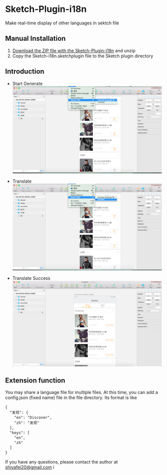 # Sketch-Plugin-i18n
Make real-time display of other languages in sektch file

## Manual Installation
1. [Download the ZIP file with the Sketch-Plugin-i18n](https://github.com/shiyafei/Sketch-Plugin-i18n) and unzip
2. Copy the Sketch-i18n.sketchplugin file to the Sketch plugin directory

## Introduction
- Start Generate
![Generate](./assets/generate.png)
<!-- - Input one Language code
![Edit-language](./assets/edit-language.png)
- Generate Success
![Genetate Success](./assets/genetate-success.png) -->
- Translate
![Translate](./assets/translate.png)
<!-- - Select Language
![Select language](./assets/select-language.png) -->
- Translate Success
![Success](./assets/success.png)

## Extension function
You may share a language file for multiple files. At this time, you can add a config.json (fixed name) file in the file directory. Its format is like
```
{
  "发现": {
    "en": "Discover",
    "zh": "发现"
  },
  "keys": [
    "en",
    "zh"
  ]
}
```

If you have any questions, please contact the author at <font style="color: #2d8cf0">shiyafei20@gmail.com</font>
i
